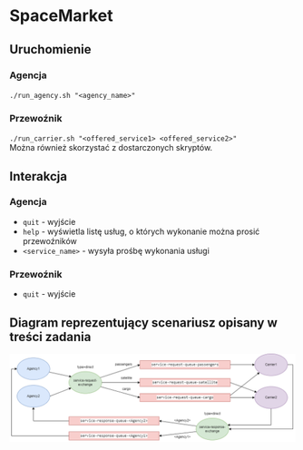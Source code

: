 # SpaceMarket

## Uruchomienie
### Agencja
`./run_agency.sh "<agency_name>"`
### Przewoźnik
`./run_carrier.sh "<offered_service1> <offered_service2>"`
\
Można również skorzystać z dostarczonych skryptów.

## Interakcja
### Agencja
* `quit` - wyjście
* `help` - wyświetla listę usług, o których wykonanie można prosić przewoźników
* `<service_name>` - wysyła prośbę wykonania usługi

### Przewoźnik
* `quit` - wyjście

## Diagram reprezentujący scenariusz opisany w treści zadania
![diagram](https://github.com/proman3419/AGH-WIET-INF-Rozprochy-2023/blob/master/lab6/diagram.png)
